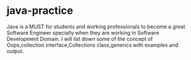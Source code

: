 # java-practice

Java is a MUST for students and working professionals to become a great Software Engineer specially when they are working in Software Development Domain.
I will list down some of the concept of Oops,collection interface,Collections class,generics with examples and output.
